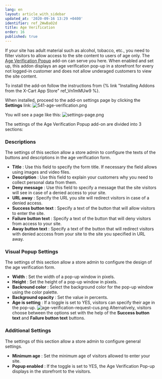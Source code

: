 ```yaml
---
lang: en
layout: article_with_sidebar
updated_at: '2020-09-16 13:29 +0400'
identifier: ref_2WwBaO2d
title: Age Verification
order: 16
published: true
---
```

If your site has adult material such as alcohol, tobacco, etc., you need to filter visitors to allow access to the site content to users of age only. The [Age Verification Popup](https://market.x-cart.com/addons/age-verification.html "Age Verification") add-on can serve you here. When enabled and set up, this addon displays an age verification pop-up in a storefront for every not logged-in customer and does not allow underaged customers to view the site content.

To install the add-on follow the instructions from {% link "Installing Addons from the X-Cart App Store" ref_Vn1mMUw9 %}.

When installed, proceed to the add-on settings page by clicking the **Settings** link:
![541-age-verification.png]({{site.baseurl}}/attachments/ref_2WwBaO2d/541-age-verification.png)

You will see a page like this:
![settings-page.png]({{site.baseurl}}/attachments/ref_2WwBaO2d/settings-page.png)

The settings of the Age Verification Popup add-on are divided into 3 sections:

### Descriptions

The settings of this section allow a store admin to configure the texts of the buttons and descriptions in the age verification form.

* **Title** : Use this field to specify the form title. If necessary the field allows using images and video files.
* **Description** : Use this field to explain your customers why you need to collect personal data from them.
* **Deny message** : Use this field to specify a message that the site visitors will see in case of a denied access to your site.
* **URL away** : Specify the URL you site will redirect visitors in case of a denied access.
* **Success button text** : Specify a text of the button that will allow visitors to enter the site.
* **Failure button text** : Specify a text of the button that will deny visitors from access to your site.
* **Away button text** : Specify a text of the button that will redirect visitors with denied acccess from your site to the site you specified in URL away.

### Visual Popup Settings

The settings of this section allow a store admin to configure the design of the age verification form.

* **Width** : Set the width of a pop-up window in pixels.
* **Height** : Set the height of a pop-up window in pixels.
* **Backround color** : Select the background color for the pop-up window using the color palette.
* **Background opacity** : Set the value in percents.
* **Age is setting** : If a toggle is set to YES, visitors can specify their age in the pop-up. 
   ![age-verification-request-cus.png]({{site.baseurl}}/attachments/ref_2WwBaO2d/age-verification-request-cus.png)
   Alternatively, visitors choose between the options set with the help of the **Success button text** and **Failure button text** buttons.

### Additional Settings

The settings of this section allow a store admin to configure general settings.

* **Minimum age** : Set the minimum age of visitors allowed to enter your site.
* **Popup enabled** : If the toggle is set to YES, the Age Verification Pop-up displays in the storefront to the visitors.
